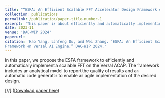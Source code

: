```yaml
---
title: "“ESFA: An Efficient Scalable FFT Accelerator Design Framework on Versal AI Engine"
collection: publications
permalink: /publication/paper-title-number-1
excerpt: 'This paper is about efficiently and automatically implementing a scalable FFT on the Versal ACAP.'
date: 2023-11
venue: 'DAC-WIP 2024'
paperurl: 
citation: 'Hao Yang, Linfeng Du, and Wei Zhang. “ESFA: An Efficient Scalable FFT Accelerator Design 
Framework on Versal AI Engine,” DAC-WIP 2024.'
---
```

In this paper, we propose the ESFA framework to efficiently and automatically implement a scalable FFT on the Versal ACAP. The framework includes an analytical model to report the quality of results and an automatic code generator to enable an agile implementation of the desired design.

[//]:([Download paper here]())

